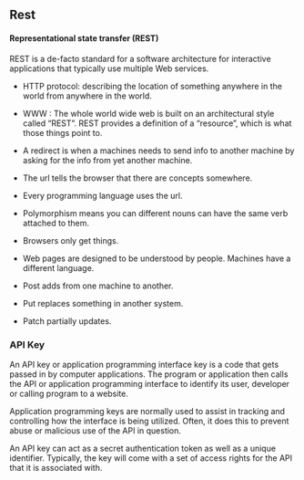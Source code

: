 ## Rest 
#### Representational state transfer (REST)
REST is a de-facto standard for a software architecture for interactive applications that typically use multiple Web services.

- HTTP protocol: describing the location of something anywhere in the world from anywhere in the world.
- WWW : The whole world wide web is built on an architectural style called “REST”. 
   REST provides a definition of a “resource”, which is what those things point to.

- A redirect is when a machines needs to send info to another machine by asking for the info from yet another machine.
- The url tells the browser that there are concepts somewhere.
- Every programming language uses the url.
- Polymorphism means you can different nouns can have the same verb attached to them.
- Browsers only get things.
- Web pages are designed to be understood by people. Machines have a different language.
- Post adds from one machine to another.
- Put replaces something in another system.
- Patch partially updates.

### API Key
An API key or application programming interface key is a code that gets passed in by computer applications. The program or application then calls the API or application programming interface to identify its user, developer or calling program to a website.

Application programming keys are normally used to assist in tracking and controlling how the interface is being utilized. Often, it does this to prevent abuse or malicious use of the API in question.

An API key can act as a secret authentication token as well as a unique identifier. Typically, the key will come with a set of access rights for the API that it is associated with.